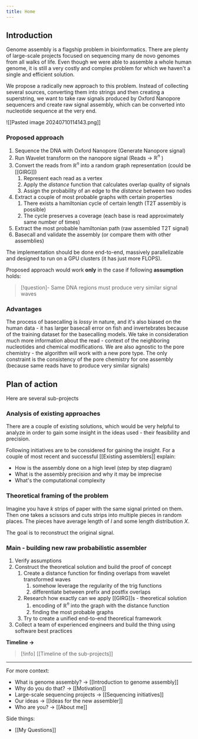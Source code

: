 ```yaml
---
title: Home
---
```

## Introduction
Genome assembly is a flagship problem in bioinformatics. There are plenty of large-scale projects focused on sequencing many de novo genomes from all walks of life. Even though we were able to assemble a whole human genome, it is still a very costly and complex problem for which we haven't a single and efficient solution.

We propose a radically new approach to this problem. Instead of collecting several sources, converting them into strings and then creating a superstring, we want to take raw signals produced by Oxford Nanopore sequencers and create raw signal assembly, which can be converted into nucleotide sequence at the very end.

![[Pasted image 20240710114143.png]]

### Proposed approach
1. Sequence the DNA with Oxford Nanopore (Generate Nanopore signal)
2. Run Wavelet transform on the nanopore signal (Reads → $\mathbb{R}^n$ )
3. Convert the reads from $\mathbb{R}^n$ into a random graph representation (could be [[GIRG]])
	1. Represent each read as a vertex
	2. Apply the *distance* function that calculates overlap quality of signals
	3. Assign the probability of an edge to the *distance* between two nodes
4. Extract a couple of most probable graphs with certain properties
	1. There exists a hamiltonian cycle of certain length (T2T assembly is possible)
	2. The cycle preserves a coverage (each base is read approximately same number of times)
5. Extract the most probable hamiltonian path (raw assembled T2T signal)
6. Basecall and validate the assembly (or compare them with other assemblies)

The implementation should be done end-to-end, massively parallelizable and designed to run on a GPU clusters (it has just more FLOPS).

Proposed approach would work **only** in the case if following **assumption** holds:
> [!question]-   Same DNA regions must produce very similar signal waves

### Advantages
The process of basecalling is *lossy* in nature, and it's also biased on the human data - it has larger basecall error on fish and invertebrates because of the training dataset for the basecalling models. We take in consideration much more information about the read - context of the neighboring nucleotides and chemical modifications. We are also agnostic to the pore chemistry - the algorithm will work with a new pore type. The only constraint is the consistency of the pore chemistry for one assembly (because same reads have to produce very similar signals)

## Plan of action
Here are several sub-projects
### Analysis of existing approaches
There are a couple of existing solutions, which would be very helpful to analyze in order to gain some insight in the ideas used - their feasibility and precision.

Following initiatives are to be considered for gaining the insight. For a couple of most recent and successful [[Existing assemblers]] explain:
- How is the assembly done on a high level (step by step diagram)
- What is the assembly precision and why it may be imprecise
- What's the computational complexity

### Theoretical framing of the problem
Imagine you have $k$ strips of paper with the same signal printed on them. Then one takes a scissors and cuts strips into multiple pieces in random places. The pieces have average length of $l$ and some length distribution $X$.

The goal is to reconstruct the original signal.
### Main - building new raw probabilistic assembler
1. Verify assumptions
2. Construct the theoretical solution and build the proof of concept
	1. Create a distance function for finding overlaps from wavelet transformed waves
		1. somehow leverage the regularity of the trig functions
		2. differentiate between prefix and postfix overlaps
	2. Research how exactly can we apply [[GIRG]]s - theoretical solution
		1. encoding of $\mathbb{R}^n$ into the graph with the distance function
		2. finding the most probable graphs
	3. Try to create a unified end-to-end theoretical framework
3. Collect a team of experienced engineers and build the thing using software best practices

**Timeline →**
> [!info] [[Timeline of the sub-projects]]

___
For more context:
- What is genome assembly? → [[Introduction to genome assembly]]
- Why do you do that? → [[Motivation]]
- Large-scale sequencing projects → [[Sequencing initiatives]]
- Our ideas → [[Ideas for the new assembler]]
- Who are you? → [[About me]]

Side things:
- [[My Questions]]
